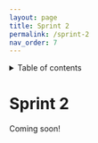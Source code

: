 ```yaml
---
layout: page
title: Sprint 2
permalink: /sprint-2
nav_order: 7
---
```


<details markdown="block">
  <summary>
    Table of contents
  </summary>
  {: .text-delta }
1. TOC
{:toc}
</details>


# Sprint 2

Coming soon!